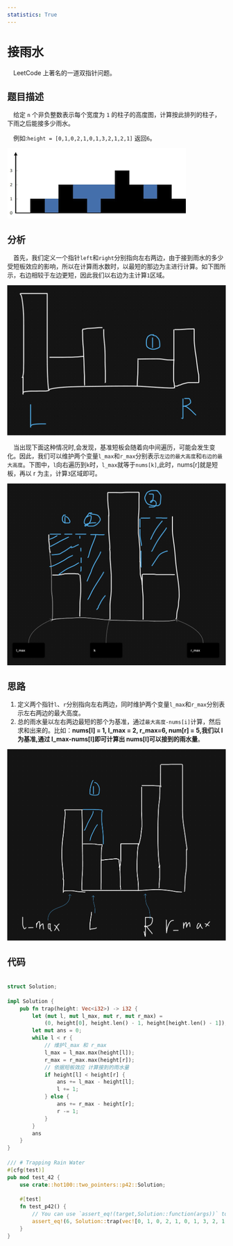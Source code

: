 ```yaml
---
statistics: True
---
```


# 接雨水

&emsp;LeetCode 上著名的一道双指针问题。

## 题目描述

&emsp;给定 `n` 个非负整数表示每个宽度为 `1` 的柱子的高度图，计算按此排列的柱子，下雨之后能接多少雨水。

&emsp;例如:`height = [0,1,0,2,1,0,1,3,2,1,2,1]` 返回`6`。

![alt text](images/trapping-rain-water.png)

## 分析

&emsp;首先，我们定义一个指针`left`和`right`分别指向左右两边，由于接到雨水的多少受短板效应的影响，所以在计算雨水数时，以最短的那边为主进行计算。如下图所示，右边相较于左边更短，因此我们以右边为主计算`1`区域。

![alt text](images/trapping-rain-water-2.png)

&emsp;当出现下面这种情况时,会发现，基准短板会随着向中间遍历，可能会发生变化。因此，我们可以维护两个变量`l_max`和`r_max`分别表示`左边的最大高度`和`右边的最大高度`。下图中，`l`向右遍历到`k`时，`l_max`就等于`nums[k]`,此时，nums[r]就是短板，再以 r 为主，计算`3`区域即可。

![alt text](images/trapping-rain-water-3.png)

## 思路

1. 定义两个指针`l`、`r`分别指向左右两边，同时维护两个变量`l_max`和`r_max`分别表示左右两边的最大高度。
2. 总的雨水量以左右两边最短的那个为基准，通过`最大高度-nums[i]`计算，然后求和出来的。比如：**nums[l] = 1, l_max = 2, r_max=6, num[r] = 5,我们以 l 为基准,通过 l_max-nums[l]即可计算出 nums[l]可以接到的雨水量**。

![alt text](images/trapping-rain-water-4.png)

## 代码

```rust

struct Solution;

impl Solution {
    pub fn trap(height: Vec<i32>) -> i32 {
        let (mut l, mut l_max, mut r, mut r_max) =
            (0, height[0], height.len() - 1, height[height.len() - 1]);
        let mut ans = 0;
        while l < r {
            // 维护l_max 和 r_max
            l_max = l_max.max(height[l]);
            r_max = r_max.max(height[r]);
            // 依据短板效应 计算接到的雨水量
            if height[l] < height[r] {
                ans += l_max - height[l];
                l += 1;
            } else {
                ans += r_max - height[r];
                r -= 1;
            }
        }
        ans
    }
}

/// # Trapping Rain Water
#[cfg(test)]
pub mod test_42 {
    use crate::hot100::two_pointers::p42::Solution;

    #[test]
    fn test_p42() {
        // You can use `assert_eq!(target,Solution::function(args))` to call the function
        assert_eq!(6, Solution::trap(vec![0, 1, 0, 2, 1, 0, 1, 3, 2, 1, 2, 1]));
    }
}

```
